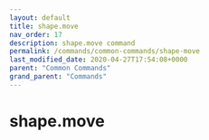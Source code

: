 ```yaml
---
layout: default
title: shape.move 
nav_order: 17
description: shape.move command
permalink: /commands/common-commands/shape-move
last_modified_date: 2020-04-27T17:54:08+0000
parent: "Common Commands"
grand_parent: "Commands"
---
```


# shape.move
